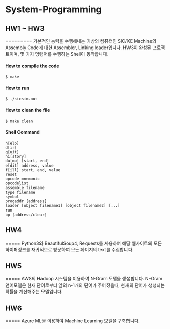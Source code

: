System-Programming
===============

## HW1 ~ HW3
=========
기본적인 능력을 수행해내는 가상의 컴퓨터인 SIC/XE Machine의 Assembly Code에 대한 Assembler, Linking loader입니다.
HW3이 완성된 프로젝트이며, 몇 가지 명령어를 수행하는 Shell이 동작합니다.

#### How to compile the code

	$ make

#### How to run

	$ ./sicsim.out

#### How to clean the file

	$ make clean

#### Shell Command
	
	h[elp]
	d[ir]
	q[uit]
	hi[story]
	du[mp] [start, end]
	e[dit] address, value
	f[ill] start, end, value
	reset
	opcode mnemonic
	opcodelist
	assemble filename
	type filename
	symbol
	progaddr [address]
	loader [object filename1] [object filename2] [...]
	run
	bp [address/clear]

## HW4
=====
Python3와 BeautifulSoup4, Requests를 사용하여 해당 웹사이트의 모든 하이퍼링크를 재귀적으로 방문하여 모든 페이지의 text를 수집합니다.

## HW5
=====
AWS의 Hadoop 시스템을 이용하여 N-Gram 모델을 생성합니다.
N-Gram 언어모델은 현재 단어로부터 앞의 n-1개의 단어가 주어졌을때, 현재의 단어가 생성되는 확률을 계산해주는 모델입니다.

## HW6
=====
Azure ML을 이용하여 Machine Learning 모델을 구축합니다.
